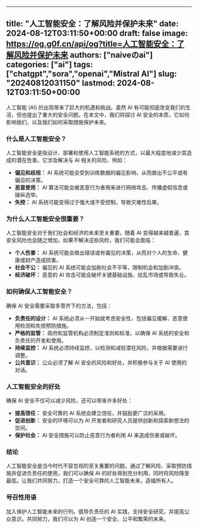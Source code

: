 
---
title: "人工智能安全：了解风险并保护未来"
date: 2024-08-12T03:11:50+00:00
draft: false
image: https://og.g0f.cn/api/og?title=人工智能安全：了解风险并保护未来
authors: ["naiveのai"]
categories: ["ai"]
tags: ["chatgpt","sora","openai","Mistral AI"]
slug: "20240812031150"
lastmod: 2024-08-12T03:11:50+00:00
---
人工智能 (AI) 的出现带来了巨大的机遇和挑战。虽然 AI 有可能彻底改变我们的生活，但也提出了重大的安全问题。在本文中，我们将探讨 AI 安全的本质，它如何影响我们，以及我们如何采取措施保护未来。

### 什么是人工智能安全？

人工智能安全是指设计、部署和使用人工智能系统的方式，以最大程度地减少其造成的潜在危害。它涉及解决与 AI 相关的风险，例如：

- **偏见和歧视：** AI 系统可能会受到训练数据的偏见影响，从而做出不公平或有偏见的决策。
- **恶意使用：** AI 算法可能会被恶意行为者用来进行网络攻击、传播虚假信息或操纵选举。
- **失控：** AI 系统可能变得过于强大或不受控制，导致灾难性后果。

### 为什么人工智能安全很重要？

人工智能安全对于我们社会和经济的未来至关重要。随着 AI 变得越来越普遍，其安全风险也会随之增加。如果不解决这些风险，我们可能会面临：

- **个人伤害：** AI 系统可能会做出错误或有偏见的决策，从而对个人的生命、健康或财产造成损害。
- **社会不公：** 偏见的 AI 系统可能会加剧社会不平等，限制机会和加剧冲突。
- **经济破坏：** 恶意的 AI 攻击可能会破坏关键基础设施、扰乱市场或导致失业。

### 如何确保人工智能安全？

确保 AI 安全需要采取多管齐下的方法，包括：

- **负责任的设计：** AI 系统必须从一开始就考虑安全性，包括偏见缓解、恶意使用检测和失控预防措施。
- **严格的监管：** 政府和监管机构必须制定准则和标准，以确保 AI 系统的安全和负责任的开发和使用。
- **持续监控：** AI 系统必须持续监控，以检测和减轻潜在风险，并根据需要进行调整。
- **公共意识：** 公众必须了解 AI 安全的风险和好处，并积极参与关于 AI 使用的对话。

### 人工智能安全的好处

确保 AI 安全不仅可以减少风险，还可以带来许多好处：

- **提高信任：** 安全可靠的 AI 系统会建立信任，并鼓励更广泛的采用。
- **促进创新：** 安全的环境可以为 AI 开发者和研究人员提供创新和探索新想法的空间。
- **保护社会：** AI 安全措施可以防止恶意行为者利用 AI 来造成伤害或破坏。

### 结论

人工智能安全是当今时代不容忽视的至关重要的问题。通过了解风险、采取预防措施并促进负责任的使用，我们可以确保 AI 的好处得到充分利用，同时将风险降至最低。让我们共同努力，打造一个安全可靠的人工智能未来，造福所有人。

### 号召性用语

加入保护人工智能未来的行列。倡导负责任的 AI 实践，支持安全研究，并提高公众意识。共同努力，我们可以为 AI 创造一个安全、公平和繁荣的未来。